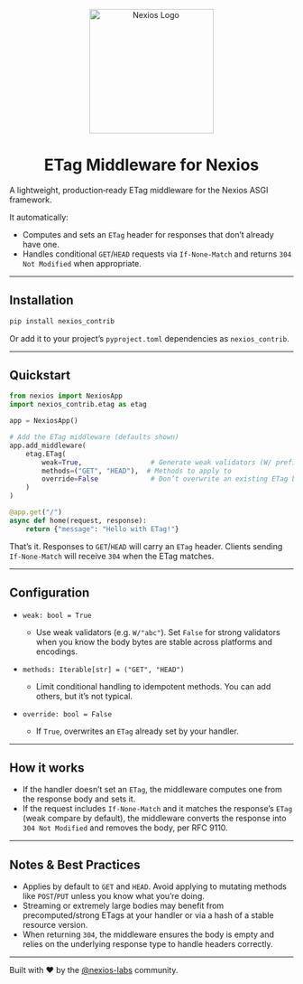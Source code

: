 <p align="center">
  <a href="https://github.com/nexios-labs">
    <img alt="Nexios Logo" height="220" src="https://nexios-docs.netlify.app/logo.png">
  </a>
</p>

<h1 align="center">ETag Middleware for Nexios</h1>

A lightweight, production‑ready ETag middleware for the Nexios ASGI framework.

It automatically:

- Computes and sets an `ETag` header for responses that don’t already have one.
- Handles conditional `GET`/`HEAD` requests via `If-None-Match` and returns `304 Not Modified` when appropriate.

---

## Installation

```bash
pip install nexios_contrib
```

Or add it to your project’s `pyproject.toml` dependencies as `nexios_contrib`.

---

## Quickstart

```python
from nexios import NexiosApp
import nexios_contrib.etag as etag

app = NexiosApp()

# Add the ETag middleware (defaults shown)
app.add_middleware(
    etag.ETag(
        weak=True,                 # Generate weak validators (W/ prefixes)
        methods=("GET", "HEAD"),  # Methods to apply to
        override=False             # Don’t overwrite an existing ETag by default
    )
)

@app.get("/")
async def home(request, response):
    return {"message": "Hello with ETag!"}
```

That’s it. Responses to `GET`/`HEAD` will carry an `ETag` header. Clients sending `If-None-Match` will receive `304` when the ETag matches.

---

## Configuration

- `weak: bool = True`
  - Use weak validators (e.g. `W/"abc"`). Set `False` for strong validators when you know the body bytes are stable across platforms and encodings.

- `methods: Iterable[str] = ("GET", "HEAD")`
  - Limit conditional handling to idempotent methods. You can add others, but it’s not typical.

- `override: bool = False`
  - If `True`, overwrites an `ETag` already set by your handler.

---

## How it works

- If the handler doesn’t set an `ETag`, the middleware computes one from the response body and sets it.
- If the request includes `If-None-Match` and it matches the response’s `ETag` (weak compare by default), the middleware converts the response into `304 Not Modified` and removes the body, per RFC 9110.

---

## Notes & Best Practices

- Applies by default to `GET` and `HEAD`. Avoid applying to mutating methods like `POST`/`PUT` unless you know what you’re doing.
- Streaming or extremely large bodies may benefit from precomputed/strong ETags at your handler or via a hash of a stable resource version.
- When returning `304`, the middleware ensures the body is empty and relies on the underlying response type to handle headers correctly.

---



Built with ❤️ by the [@nexios-labs](https://github.com/nexios-labs) community.
